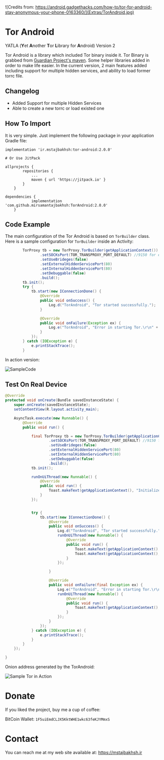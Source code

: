 ![Credits from: https://android.gadgethacks.com/how-to/tor-for-android-stay-anonymous-your-phone-0163360/](Extras/TorAndroid.jpg)

# Tor Android

YATLA (**Y**et **A**nother **T**or **L**ibrary for **A**ndroid) Version 2 

Tor Android is a library which included Tor binary inside it. Tor Binary is grabbed from [Guardian Project's maven](https://github.com/guardianproject/gpmaven/blob/master/org/torproject/tor-android-binary/). Some helper libraries added in order to make life easier. In the current version, 2 main features added including support for multiple hidden services, and ability to load former torrc file.



## Changelog

* Added Support for multiple Hidden Services
* Able to create a new torrc or load existed one

## How To Import

It is very simple. Just implement the following package in your application Gradle file:

```shell
implementation 'ir.mstajbakhsh:tor-android:2.0.0'

# Or Use JitPack

allprojects {
		repositories {
			...
			maven { url 'https://jitpack.io' }
		}
	}

dependencies {
	        implementation 'com.github.mirsamantajbakhsh:TorAndroid:2.0.0'
	}
```

## Code Example

The main configuration of the Tor Android is based on ```TorBuilder``` class. Here is a sample configuration for ```TorBuilder``` inside an Activity:

```java
        TorProxy tb = new TorProxy.TorBuilder(getApplicationContext())
                .setSOCKsPort(TOR_TRANSPROXY_PORT_DEFAULT) //9150 for example
                .setUseBrideges(false)
                .setExternalHiddenServicePort(80)
                .setInternalHiddenServicePort(80)
                .setDebuggable(false)
                .build();
        tb.init();
        try {
            tb.start(new IConnectionDone() {
                @Override
                public void onSuccess() {
                    Log.d("TorAndroid", "Tor started successfully.");
                }

                @Override
                public void onFailure(Exception ex) {
                    Log.e("TorAndroid", "Error in starting Tor.\r\n" + ex.getMessage());
                }
            });
        } catch (IOException e) {
            e.printStackTrace();
        }
```

In action version:

![SampleCode](Extras/SampleCode.png)

## Test On Real Device

```java
@Override
protected void onCreate(Bundle savedInstanceState) {
    super.onCreate(savedInstanceState);
    setContentView(R.layout.activity_main);

    AsyncTask.execute(new Runnable() {
        @Override
        public void run() {

            final TorProxy tb = new TorProxy.TorBuilder(getApplicationContext())
                    .setSOCKsPort(TOR_TRANSPROXY_PORT_DEFAULT) //9150 for example
                    .setUseBrideges(false)
                    .setExternalHiddenServicePort(80)
                    .setInternalHiddenServicePort(80)
                    .setDebuggable(false)
                    .build();
            tb.init();

            runOnUiThread(new Runnable() {
                @Override
                public void run() {
                    Toast.makeText(getApplicationContext(), "Initialized", Toast.LENGTH_LONG).show();
                }
            });


            try {
                tb.start(new IConnectionDone() {
                    @Override
                    public void onSuccess() {
                        Log.d("TorAndroid", "Tor started successfully.");
                        runOnUiThread(new Runnable() {
                            @Override
                            public void run() {
                                Toast.makeText(getApplicationContext(), "TOR is OK.", Toast.LENGTH_LONG).show();
                                Toast.makeText(getApplicationContext(), tb.getOnionAddress(), Toast.LENGTH_LONG).show();
                            }
                        });

                    }

                    @Override
                    public void onFailure(final Exception ex) {
                        Log.e("TorAndroid", "Error in starting Tor.\r\n" + ex.getMessage());
                        runOnUiThread(new Runnable() {
                            @Override
                            public void run() {
                                Toast.makeText(getApplicationContext(), "Error\r\n" + ex.getMessage(), Toast.LENGTH_LONG).show();
                            }
                        });
                    }
                });
            } catch (IOException e) {
                e.printStackTrace();
            }
        }
    });

}
```

Onion address generated by the TorAndroid:

![Sample Tor in Action](Extras/SampleTor.jpg)

# Donate

If you liked the project, buy me a cup of coffee:

BitCoin Wallet: ```1F5uiEmdCLJX5KktWHE1wkc63feKJYMmxS```

# Contact

You can reach me at my web site available at: https://mstajbakhsh.ir

